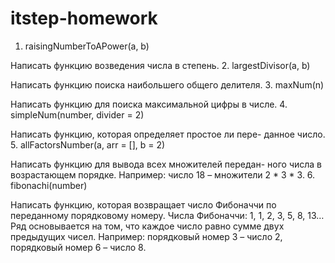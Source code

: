 # itstep-homework
1. raisingNumberToAPower(a, b)   

Написать функцию возведения числа в степень.
2. largestDivisor(a, b)  

Написать функцию поиска наибольшего общего делителя.
3. maxNum(n)  

Написать функцию для поиска максимальной цифры в числе.
4. simpleNum(number, divider = 2)  

Написать функцию, которая определяет простое ли пере-
данное число.
5. allFactorsNumber(a, arr = [], b = 2)  

Написать функцию для вывода всех множителей передан-
ного числа в возрастающем порядке.
Например: число 18 – множители 2 * 3 * 3.
6. fibonachi(number)  

Написать функцию, которая возвращает число Фибоначчи
по переданному порядковому номеру.
Числа Фибоначчи: 1, 1, 2, 3, 5, 8, 13… Ряд основывается на
том, что каждое число равно сумме двух предыдущих чисел.
Например: порядковый номер 3 – число 2, порядковый
номер 6 – число 8.
